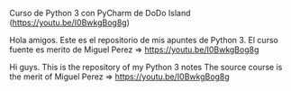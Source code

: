 Curso de Python 3 con PyCharm de DoDo Island (https://youtu.be/I0BwkgBog8g)

Hola amigos. Este es el repositorio de mis apuntes de Python 3. El curso fuente es merito de Miguel Perez => https://youtu.be/I0BwkgBog8g

Hi guys. This is the repository of my Python 3 notes The source course is the merit of Miguel Perez => https://youtu.be/I0BwkgBog8g
